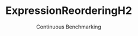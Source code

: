 ---
layout: default
title: ExpressionReorderingH2
subtitle: Continuous Benchmarking
selected: Expression_Reordering
expanded: Benchmarking
benchmark: /individual_results/ExpressionReorderingH2.html
---